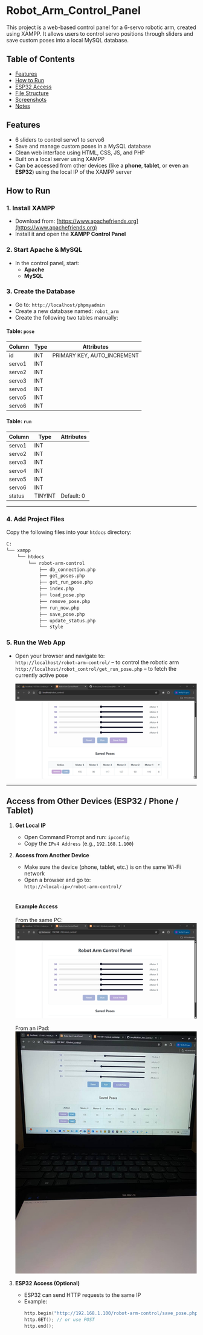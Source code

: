 # Robot_Arm_Control_Panel

This project is a web-based control panel for a 6-servo robotic arm, created using XAMPP. It allows users to control servo positions through sliders and save custom poses into a local MySQL database.

##  Table of Contents
- [Features](#-features)  
- [How to Run](#-how-to-run)  
- [ESP32 Access](#-esp32-access)  
- [File Structure](#-file-structure)  
- [Screenshots](#-screenshots)  
- [Notes](#-notes)

##  Features
- 6 sliders to control servo1 to servo6  
- Save and manage custom poses in a MySQL database  
- Clean web interface using HTML, CSS, JS, and PHP  
- Built on a local server using XAMPP  
- Can be accessed from other devices (like a **phone**, **tablet**, or even an **ESP32**) using the local IP of the XAMPP server

##  How to Run 

### 1. Install XAMPP
- Download from: [https://www.apachefriends.org](https://www.apachefriends.org)
- Install it and open the **XAMPP Control Panel**

### 2. Start Apache & MySQL
- In the control panel, start:
  - **Apache**
  - **MySQL**

### 3. Create the Database
- Go to: `http://localhost/phpmyadmin`
- Create a new database named: `robot_arm`
- Create the following two tables manually:

#### Table: `pose`

| Column   | Type    | Attributes                  |
|----------|---------|-----------------------------|
| id       | INT     | PRIMARY KEY, AUTO_INCREMENT |
| servo1   | INT     |                             |
| servo2   | INT     |                             |
| servo3   | INT     |                             |
| servo4   | INT     |                             |
| servo5   | INT     |                             |
| servo6   | INT     |                             |

#### Table: `run`

| Column   | Type    | Attributes       |
|----------|---------|------------------|
| servo1   | INT     |                  |
| servo2   | INT     |                  |
| servo3   | INT     |                  |
| servo4   | INT     |                  |
| servo5   | INT     |                  |
| servo6   | INT     |                  |
| status   | TINYINT | Default: 0       |

---

### 4. Add Project Files

Copy the following files into your `htdocs` directory:

```bash
C:
└── xampp
    └── htdocs
        └── robot-arm-control
            ├── db_connection.php
            ├── get_poses.php
            ├── get_run_pose.php
            ├── index.php
            ├── load_pose.php
            ├── remove_pose.php
            ├── run_now.php
            ├── save_pose.php
            ├── update_status.php
            └── style

```

### 5. Run the Web App

- Open your browser and navigate to:  
  `http://localhost/robot-arm-control/` – to control the robotic arm 
  `http://localhost/robot_control/get_run_pose.php` – to fetch the currently active pose

  ![demo1](demo1.gif)

---


##  Access from Other Devices (ESP32 / Phone / Tablet)

1. **Get Local IP**  
   - Open Command Prompt and run: `ipconfig`  
   - Copy the `IPv4 Address` (e.g., `192.168.1.100`)

2. **Access from Another Device**  
   - Make sure the device (phone, tablet, etc.) is on the same Wi-Fi network  
   - Open a browser and go to:  
     `http://<local-ip>/robot-arm-control/`

   <br>

   ####  Example Access

   From the same PC:
   ![pc-demo](demo2.gif)

   From an iPad:
   ![ipad-demo](ipad.jpg)

3. **ESP32 Access (Optional)**  
   - ESP32 can send HTTP requests to the same IP  
   - Example:
     ```cpp
     http.begin("http://192.168.1.100/robot-arm-control/save_pose.php");
     http.GET(); // or use POST
     http.end();
     ```
